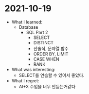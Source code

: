 # 2021-10-19

- What I learned: 
  - Database
    - SQL Part 2
      - SELECT
      - DISTINCT
      - 산술식, 문자열 함수
      - ORDER BY, LIMIT
      - CASE WHEN
      - RANK
- What was interesting:
  - SELECT를 연습할 수 있어서 좋았다. 
- What I regret: 
  - AI+X 수업을 너무 안듣는거같다